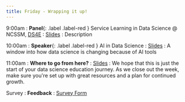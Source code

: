 ```yaml
---
title: Friday - Wrapping it up!
---
```


9:00am
: **Panel**{: .label .label-red } Service Learning in Data Science @ NCSSM, [DS4E](https://www.datascience4everyone.org/)
  : [Slides](#)
: Description

10:00am
: **Speaker**{: .label .label-red } AI in Data Science
  : [Slides](#)
: A window into how data science is changing because of AI tools

11:00am
: **Where to go from here?**
  : [Slides](#)
: We hope that this is just the start of your data science education journey. As we close out the week, make sure you're set up with great resources and a plan for continued growth.

Survey
: **Feedback**
  : [Survey Form](#)

